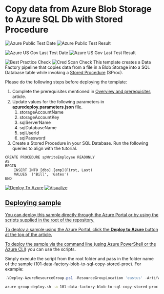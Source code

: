 # Copy data from Azure Blob Storage to Azure SQL Db with Stored Procedure

![Azure Public Test Date](https://azurequickstartsservice.blob.core.windows.net/badges/101-data-factory-blob-to-sql-copy-stored-proc/PublicLastTestDate.svg)
![Azure Public Test Result](https://azurequickstartsservice.blob.core.windows.net/badges/101-data-factory-blob-to-sql-copy-stored-proc/PublicDeployment.svg)

![Azure US Gov Last Test Date](https://azurequickstartsservice.blob.core.windows.net/badges/101-data-factory-blob-to-sql-copy-stored-proc/FairfaxLastTestDate.svg)
![Azure US Gov Last Test Result](https://azurequickstartsservice.blob.core.windows.net/badges/101-data-factory-blob-to-sql-copy-stored-proc/FairfaxDeployment.svg)

![Best Practice Check](https://azurequickstartsservice.blob.core.windows.net/badges/101-data-factory-blob-to-sql-copy-stored-proc/BestPracticeResult.svg)
![Cred Scan Check](https://azurequickstartsservice.blob.core.windows.net/badges/101-data-factory-blob-to-sql-copy-stored-proc/CredScanResult.svg)
This template creates a Data Factory pipeline that copies data from a file in a Blob Storage into a SQL Database table while invoking a [Stored Procedure](https://azure.microsoft.com/en-us/documentation/articles/data-factory-stored-proc-activity/) (SProc). 

Please do the following steps before deploying the template: 

1. Complete the prerequisites mentioned in [Overview and prerequisites](https://azure.microsoft.com/documentation/articles/data-factory-copy-data-from-azure-blob-storage-to-sql-database/) article.
2. Update values for the following parameters in **azuredeploy.parameters.json** file. 
	1. storageAccountName
	2. storageAccountKey
	3. sqlServerName
	4. sqlDatabaseName
	5. sqlUserId
	6. sqlPassword
3. Create a Stored Procedure in your SQL Database. Run the following queries to align with the tutorial.

```
CREATE PROCEDURE spWriteEmployee READONLY
AS
BEGIN
	INSERT INTO [dbo].[emp](First, Last)
	VALUES  ('Bill', 'Gates')
END
```

[![Deploy To Azure](https://raw.githubusercontent.com/fathym-it/azure-quickstart-templates/master/1-CONTRIBUTION-GUIDE/images/deploytoazure.svg?sanitize=true)](https://portal.azure.com/#create/Microsoft.Template/uri/https%3A%2F%2Fraw.githubusercontent.com%2Ffathym-it%2Fazure-quickstart-templates%2Fmaster%2F101-data-factory-blob-to-sql-copy-stored-proc%2Fazuredeploy.json)  [![Visualize](https://raw.githubusercontent.com/fathym-it/azure-quickstart-templates/master/1-CONTRIBUTION-GUIDE/images/visualizebutton.svg?sanitize=true)](http://armviz.io/#/?load=https%3A%2F%2Fraw.githubusercontent.com%2Ffathym-it%2Fazure-quickstart-templates%2Fmaster%2F101-data-factory-blob-to-sql-copy-stored-proc%2Fazuredeploy.json)
    

<a href="http://armviz.io/#/?load=https%3A%2F%2Fraw.githubusercontent.com%2Ffathym-it%2Fazure-quickstart-templates%2Fmaster%2F101-data-factory-blob-to-sql-stored-proc%2Fazuredeploy.json" target="_blank">

## Deploying sample
You can deploy this sample directly through the Azure Portal or by using the scripts supplied in the root of the repository.

To deploy a sample using the Azure Portal, click the **Deploy to Azure** button at the top of the article. 

To deploy the sample via the command line (using [Azure PowerShell or the Azure CLI](https://azure.microsoft.com/en-us/downloads/)) you can use the scripts.

Simply execute the script from the root folder and pass in the folder name of the sample (101-data-factory-blob-to-sql-copy-stored-proc). For example:

```PowerShell
.\Deploy-AzureResourceGroup.ps1 -ResourceGroupLocation 'eastus' -ArtifactStagingDirectory 101-data-factory-blob-to-sql-copy-stored-proc
```
```bash
azure-group-deploy.sh -a 101-data-factory-blob-to-sql-copy-stored-proc -l eastus
```


